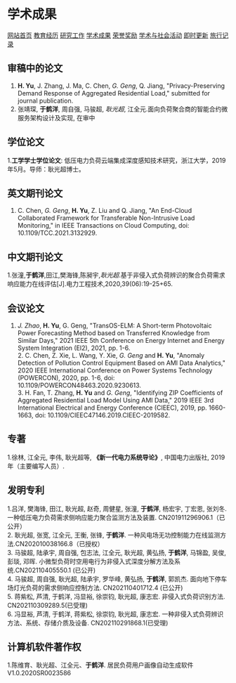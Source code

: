 # 学术成果
<a href="/index.html">网站首页</a>
<a href="/jiaoyu.html">教育经历</a>
<a href="/yanjiugongzuo.html">研究工作</a>
<a href="/xueshuchengguo.html">学术成果</a>
<a href="/rongyujiangli.html">荣誉奖励</a>
<a href="/xueshuhuodong.html">学术与社会活动</a>
<a href="/jishigengxin.html">即时更新</a>
<a href="/qita.html">旅行记录</a>

## 审稿中的论文
1. **H. Yu**, J. Zhang, J. Ma, C. Chen, *G. Geng*, Q. Jiang, "Privacy-Preserving Demand Response of Aggregated Residential Load," submitted for journal publication.
2. 张靖琛, **于鹤洋**, 周自强, 马骏超, *耿光超*, 江全元.面向负荷聚合商的智能合约微服务架构设计及实现, 在审中

## 学位论文
1.**工学学士学位论文**: 低压电力负荷云端集成深度感知技术研究，浙江大学，2019年5月。导师：耿光超博士。

## 英文期刊论文
1. C. Chen, *G. Geng*, **H. Yu**, Z. Liu and Q. Jiang, "An End-Cloud Collaborated Framework for Transferable Non-Intrusive Load Monitoring," in IEEE Transactions on Cloud Computing, doi: 10.1109/TCC.2021.3132929.

## 中文期刊论文
1.张潼,**于鹤洋**,田江,樊海锋,陈昶宇,*耿光超*.基于非侵入式负荷辨识的聚合负荷需求响应能力在线评估[J].电力工程技术,2020,39(06):19-25+65.

## 会议论文
1. *J. Zhao*, **H. Yu**, G. Geng, "TransOS-ELM: A Short-term Photovoltaic Power Forecasting Method based on Transferred Knowledge from Similar Days," 2021 IEEE 5th Conference on Energy Internet and Energy System Integration (EI2), 2021, pp. 1-6.
<br/>2. C. Chen, Z. Xie, L. Wang, Y. Xie, *G. Geng* and **H. Yu**, "Anomaly Detection of Pollution Control Equipment Based on AMI Data Analytics," 2020 IEEE International Conference on Power Systems Technology (POWERCON), 2020, pp. 1-6, doi: 10.1109/POWERCON48463.2020.9230613.
<br/>3. H. Fan, T. Zhang, **H. Yu** and *G. Geng*, "Identifying ZIP Coefficients of Aggregated Residential Load Model Using AMI Data," 2019 IEEE 3rd International Electrical and Energy Conference (CIEEC), 2019, pp. 1660-1663, doi: 10.1109/CIEEC47146.2019.CIEEC-2019582.

## 专著
1.徐林, 江全元, 李伟, 耿光超等, **《新一代电力系统导论》**, 中国电力出版社, 2019年（主要编写人员）.

## 发明专利
1.吕洋, 樊海锋, 田江, 耿光超, 赵奇, 周健星, 张潼, **于鹤洋**, 杨宏宇, 丁宏恩, 张刘冬. 一种低压电力负荷需求侧响应能力聚合监测方法及装置. CN201911296906.1（已公开）
<br/>2. 耿光超, 张宽, 江全元, 王衡, 张锋, **于鹤洋**. 一种风电场无功控制能力在线监测方法.CN202010038166.8（已授权）
<br/>3. 马骏超, 陆承宇, 周自强, 包志法, 江全元, 耿光超, 黄弘扬, **于鹤洋**, 马锦盈, 吴俊, 彭琰, 邓晖. 小微型负荷时空用电行为非侵入式深度分解方法及系统.CN202110405550.1 (已公开)
<br/>4. 马骏超, 周自强, 耿光超, 陆承宇, 罗华峰, 黄弘扬, **于鹤洋**, 郭凯杰. 面向地下停车场灯光负荷的需求侧响应控制方法. CN202110401712.4 (已公开)
<br/>5. 蒋紫松, 芦清, 于鹤洋, 冯显裕, 徐崇钧, 耿光超, 康志宏. 非侵入式负荷识别方法. CN202110309289.5(已受理)
<br/>6. 冯显裕, 芦清, 于鹤洋, 蒋紫松, 徐崇钧, 耿光超, 康志宏. 一种非侵入式负荷辨识方法、系统、存储介质及设备. CN202110291868.1(已受理)

## 计算机软件著作权
1.陈维育、耿光超、江全元、**于鹤洋**. 居民负荷用户画像自动生成软件V1.0.2020SR0023586
